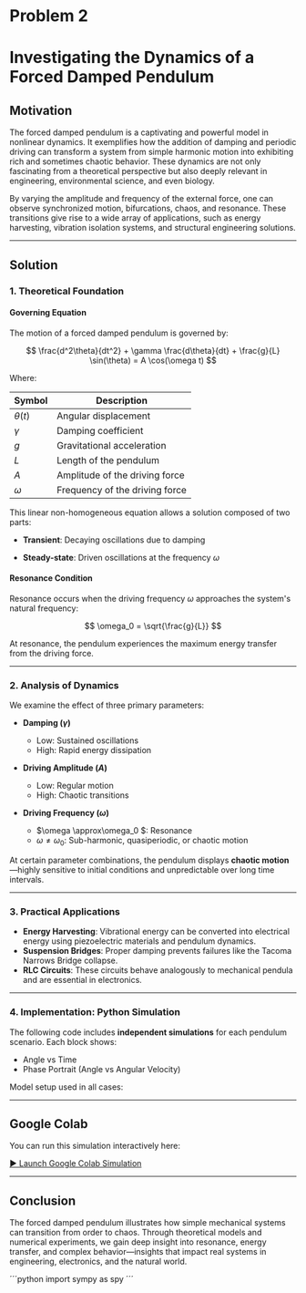 # Problem 2

# Investigating the Dynamics of a Forced Damped Pendulum

## Motivation

The forced damped pendulum is a captivating and powerful model in nonlinear dynamics. It exemplifies how the addition of damping and periodic driving can transform a system from simple harmonic motion into exhibiting rich and sometimes chaotic behavior. These dynamics are not only fascinating from a theoretical perspective but also deeply relevant in engineering, environmental science, and even biology.

By varying the amplitude and frequency of the external force, one can observe synchronized motion, bifurcations, chaos, and resonance. These transitions give rise to a wide array of applications, such as energy harvesting, vibration isolation systems, and structural engineering solutions.

---

## Solution

### 1. Theoretical Foundation

#### Governing Equation

The motion of a forced damped pendulum is governed by:

$$
\frac{d^2\theta}{dt^2} + \gamma \frac{d\theta}{dt} + \frac{g}{L} \sin(\theta) = A \cos(\omega t)
$$

Where:

| Symbol        | Description                         |
|---------------|-------------------------------------|
| $\theta(t)$  | Angular displacement                |
| $\gamma$     | Damping coefficient                 |
| $g$           | Gravitational acceleration          |
| $L$           | Length of the pendulum              |
| $A$           | Amplitude of the driving force      |
| $\omega$     | Frequency of the driving force      |


This linear non-homogeneous equation allows a solution composed of two parts:  

- **Transient**: Decaying oscillations due to damping

- **Steady-state**: Driven oscillations at the frequency $\omega$  

#### Resonance Condition

Resonance occurs when the driving frequency $\omega$ approaches the system's natural frequency:

$$
\omega_0 = \sqrt{\frac{g}{L}}
$$

At resonance, the pendulum experiences the maximum energy transfer from the driving force.

---

### 2. Analysis of Dynamics

We examine the effect of three primary parameters:

- **Damping ($\gamma$)**  
  - Low: Sustained oscillations  
  - High: Rapid energy dissipation  

- **Driving Amplitude ($A$)**  
  - Low: Regular motion  
  - High: Chaotic transitions  

- **Driving Frequency ($\omega$)**  
  - $\omega \approx\omega_0 $: Resonance  
  - $\omega \neq \omega_0$: Sub-harmonic, quasiperiodic, or chaotic motion  

At certain parameter combinations, the pendulum displays **chaotic motion**—highly sensitive to initial conditions and unpredictable over long time intervals.

---

### 3. Practical Applications

- **Energy Harvesting**: Vibrational energy can be converted into electrical energy using piezoelectric materials and pendulum dynamics.
- **Suspension Bridges**: Proper damping prevents failures like the Tacoma Narrows Bridge collapse.
- **RLC Circuits**: These circuits behave analogously to mechanical pendula and are essential in electronics.

---

### 4. Implementation: Python Simulation

The following code includes **independent simulations** for each pendulum scenario. Each block shows:

- Angle vs Time
- Phase Portrait (Angle vs Angular Velocity)

Model setup used in all cases:

---

## Google Colab

You can run this simulation interactively here: 

[▶ Launch Google Colab Simulation](https://colab.research.google.com)

---

## Conclusion

The forced damped pendulum illustrates how simple mechanical systems can transition from order to chaos. Through theoretical models and numerical experiments, we gain deep insight into resonance, energy transfer, and complex behavior—insights that impact real systems in engineering, electronics, and the natural world.

´´´python
import sympy as spy
´´´
